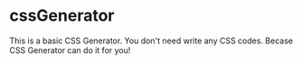 # cssGenerator

This is a basic CSS Generator.
You don't need write any CSS codes. Becase CSS Generator can do it for you!
